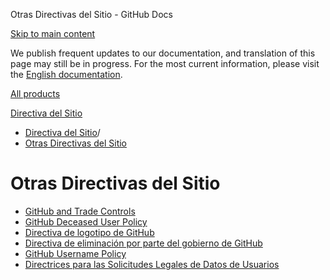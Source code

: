 Otras Directivas del Sitio - GitHub Docs

[Skip to main content](#main-content)

We publish frequent updates to our documentation, and translation of this page may still be in progress. For the most current information, please visit the [English documentation](/en).

[All products](/es)

[Directiva del Sitio](/es/site-policy)

* [Directiva del Sitio](/es/site-policy)/
* [Otras Directivas del Sitio](/es/site-policy/other-site-policies)

Otras Directivas del Sitio
==========

* [GitHub and Trade Controls](/es/site-policy/other-site-policies/github-and-trade-controls)
* [GitHub Deceased User Policy](/es/site-policy/other-site-policies/github-deceased-user-policy)
* [Directiva de logotipo de GitHub](/es/site-policy/other-site-policies/github-logo-policy)
* [Directiva de eliminación por parte del gobierno de GitHub](/es/site-policy/other-site-policies/github-government-takedown-policy)
* [GitHub Username Policy](/es/site-policy/other-site-policies/github-username-policy)
* [Directrices para las Solicitudes Legales de Datos de Usuarios](/es/site-policy/other-site-policies/guidelines-for-legal-requests-of-user-data)
